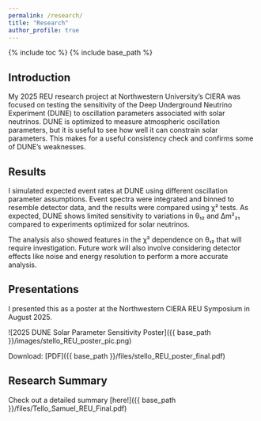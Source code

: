 ```yaml
---
permalink: /research/
title: "Research"
author_profile: true
---
```


{% include toc %}
{% include base_path %}

## Introduction

My 2025 REU research project at Northwestern University’s CIERA was focused on testing the sensitivity of the Deep Underground Neutrino Experiment (DUNE) to oscillation parameters associated with solar neutrinos. DUNE is optimized to measure atmospheric oscillation parameters, but it is useful to see how well it can constrain solar parameters. This makes for a useful consistency check and confirms some of DUNE’s weaknesses.

## Results

I simulated expected event rates at DUNE using different oscillation parameter assumptions. Event spectra were integrated and binned to resemble detector data, and the results were compared using χ² tests. As expected, DUNE shows limited sensitivity to variations in θ₁₂ and Δm²₂₁ compared to experiments optimized for solar neutrinos.

The analysis also showed features in the χ² dependence on θ₁₂ that will require investigation. Future work will also involve considering detector effects like noise and energy resolution to perform a more accurate analysis.

## Presentations

I presented this as a poster at the Northwestern CIERA REU Symposium in August 2025.  

![2025 DUNE Solar Parameter Sensitivity Poster]({{ base_path }}/images/stello_REU_poster_pic.png)

Download: [PDF]({{ base_path }}/files/stello_REU_poster_final.pdf)

## Research Summary

Check out a detailed summary [here!]({{ base_path }}/files/Tello_Samuel_REU_Final.pdf)
